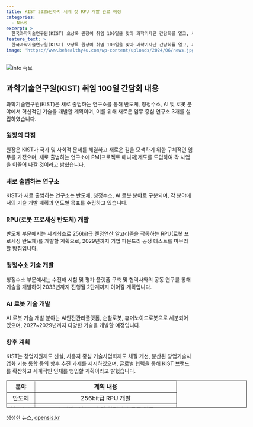 ```yaml
---
title: KIST 2025년까지 세계 첫 RPU 개발 완료 예정
categories:
  - News
excerpt: >
  한국과학기술연구원(KIST) 오상록 원장이 취임 100일을 맞아 과학기자단 간담회를 열고, 새로 출범하는 임무중심연구소와 연구 계획을 발표했다. KIST는 반도체, 청정수소, AI·로봇 분야에서의 연구를 발표하며, RPU(로봇 프로세싱 반도체) 등 세계최초 기술을 개발할 계획이고, AI로봇 기술 개발 또한 중점적으로 진행할 예정이다. 이에 대한 손지원 연구기획조정본부장의 발표와 오 원장의 글로벌 협력과 인재 영입에 대한 의지도 전달되었다. KIST의 미래 비전과 성과에 걸맞는 인센티브 제공 등 추가 계획도 발표되었다.
feature_text: >
  한국과학기술연구원(KIST) 오상록 원장이 취임 100일을 맞아 과학기자단 간담회를 열고, 새로 출범하는 임무중심연구소와 연구 계획을 발표했다. KIST는 반도체, 청정수소, AI·로봇 분야에서의 연구를 발표하며, RPU(로봇 프로세싱 반도체) 등 세계최초 기술을 개발할 계획이고, AI로봇 기술 개발 또한 중점적으로 진행할 예정이다. 이에 대한 손지원 연구기획조정본부장의 발표와 오 원장의 글로벌 협력과 인재 영입에 대한 의지도 전달되었다. KIST의 미래 비전과 성과에 걸맞는 인센티브 제공 등 추가 계획도 발표되었다.
image: 'https://www.behealthy4u.com/wp-content/uploads/2024/06/news.jpg'
---
```


<p><img src="https://www.behealthy4u.com/wp-content/uploads/2024/06/news.jpg" alt="info 속보" /></p>

<h2 data-ke-size="size26">과학기술연구원(KIST) 취임 100일 간담회 내용</h2>

<p data-ke-size="size16">과학기술연구원(KIST)은 새로 출범하는 연구소를 통해 반도체, 청정수소, AI 및 로봇 분야에서 혁신적인 기술을 개발할 계획이며, 이를 위해 새로운 임무 중심 연구소 3개를 설립하였습니다.</p>

<h3>원장의 다짐</h3>

<p data-ke-size="size16">원장은 KIST가 국가 및 사회적 문제를 해결하고 새로운 길을 모색하기 위한 구체적인 임무를 가졌으며, 새로 출범하는 연구소에 PM(프로젝트 매니저)제도를 도입하여 각 사업을 이끌어 나갈 것이라고 밝혔습니다.</p>

<h3>새로 출범하는 연구소</h3>

<p data-ke-size="size16">KIST가 새로 출범하는 연구소는 반도체, 청정수소, AI 로봇 분야로 구분되며, 각 분야에서의 기술 개발 계획과 연도별 목표를 수립하고 있습니다.</p>

<h3>RPU(로봇 프로세싱 반도체) 개발</h3>

<p data-ke-size="size16">반도체 부문에서는 세계최초로 256bit급 랜덤연산 알고리즘을 작동하는 RPU(로봇 프로세싱 반도체)를 개발할 계획으로, 2029년까지 기업 파운드리 공정 테스트를 마무리할 방침입니다.</p>

<h3>청정수소 기술 개발</h3>

<p data-ke-size="size16">청정수소 부문에서는 수전해 시험 및 평가 플랫폼 구축 및 협력사와의 공동 연구를 통해 기술을 개발하여 2033년까지 진행될 2단계까지 이어갈 계획입니다.</p>

<h3>AI 로봇 기술 개발</h3>

<p data-ke-size="size16">AI 로봇 기술 개발 분야는 AI안전관리플랫폼, 순찰로봇, 휴머노이드로봇으로 세분되어 있으며, 2027~2029년까지 다양한 기술을 개발할 예정입니다.</p>

<h3>향후 계획</h3>

<p data-ke-size="size16">KIST는 창업지원제도 신설, 사용자 중심 기술사업화제도 체질 개선, 분산된 창업기술사업화 기능 통합 등의 향후 추진 과제를 제시하였으며, 글로벌 협력을 통해 KIST 브랜드를 확산하고 세계적인 인재를 영입할 계획이라고 밝혔습니다.</p>

<p data-ke-size="size16"></p>

<table style="width: 650px; height: 74px;" border="1">
<tbody>
<tr>
<td style="text-align: center; height: 17px;"><b>분야</b></td>
<td style="text-align: center; height: 17px;"><b>계획 내용</b></td>
</tr>
<tr>
<td style="text-align: center; height: 17px;">반도체</td>
<td style="text-align: center; height: 17px;">256bit급 RPU 개발</td>
</tr>
<tr>
<td style="text-align: center; height: 17px;">청정수소</td>
<td style="text-align: center; height: 17px;">수전해 시험 평가 및 협력사와 공동 연구</td>
</tr>
<tr>
<td style="text-align: center; height: 17px;">AI 로봇</td>
<td style="text-align: center; height: 17px;">AI안전관리플랫폼, 순찰로봇, 휴머노이드로봇 기술 개발</td>
</tr>
</tbody>
</table>

<p data-ke-size="size16"></p>
생생한 뉴스, <a href="https://opensis.kr" rel="dofollow">opensis.kr</a>



